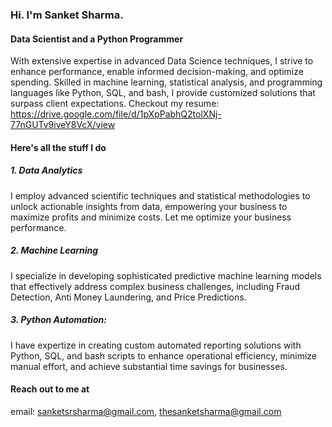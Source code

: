 ### Hi. I'm Sanket Sharma.
#### Data Scientist and a Python Programmer
With extensive expertise in advanced Data Science techniques, I strive to enhance performance, enable informed decision-making, and optimize spending. Skilled in machine learning, statistical analysis, and programming languages like Python, SQL, and bash, I provide customized solutions that surpass client expectations. Checkout my resume: https://drive.google.com/file/d/1pXpPabhQ2tolXNj-77nGUTv9iveY8VcX/view

#### Here's all the stuff I do
##### 1. Data Analytics 
I employ advanced scientific techniques and statistical methodologies to unlock actionable insights from data, empowering your business to maximize profits and minimize costs. Let me optimize your business performance.

##### 2. Machine Learning
I specialize in developing sophisticated predictive machine learning models that effectively address complex business challenges, including Fraud Detection, Anti Money Laundering, and Price Predictions.

##### 3. Python Automation:
I have expertize in creating custom automated reporting solutions with Python, SQL, and bash scripts to enhance operational efficiency, minimize manual effort, and achieve substantial time savings for businesses.


#### Reach out to me at
email: sanketsrsharma@gmail.com, thesanketsharma@gmail.com
